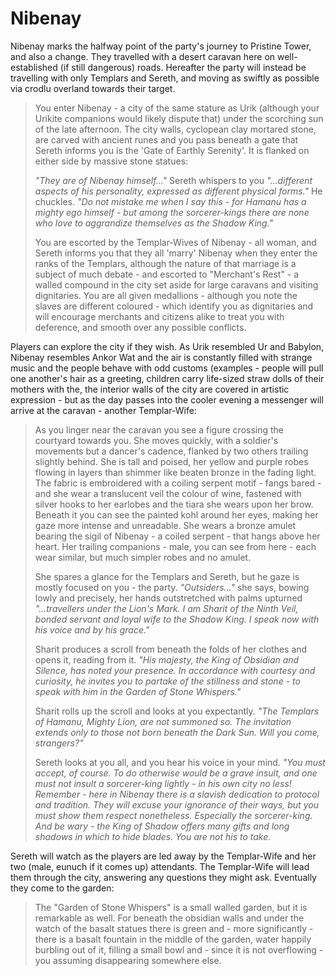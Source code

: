 # Nibenay
Nibenay marks the halfway point of the party's journey to Pristine Tower, and also a change.  They travelled with a desert caravan here on well-established (if still dangerous) roads.  Hereafter the party will instead be travelling with only Templars and Sereth, and moving as swiftly as possible via crodlu overland towards their target.

> You enter Nibenay - a city of the same stature as Urik (although your Urikite companions would likely dispute that) under the scorching sun of the late afternoon.  The city walls, cyclopean clay mortared stone, are carved with ancient runes and you pass beneath a gate that Sereth informs you is the 'Gate of Earthly Serenity'.  It is flanked on either side by massive stone statues:
> 
> *"They are of Nibenay himself..."* Sereth whispers to you *"...different aspects of his personality, expressed as different physical forms."*  He chuckles.  *"Do not mistake me when I say this - for Hamanu has a mighty ego himself - but among the sorcerer-kings there are none who love to aggrandize themselves as the Shadow King."*
>
> You are escorted by the Templar-Wives of Nibenay - all woman, and Sereth informs you that they all 'marry' Nibenay when they enter the ranks of the Templars, although the nature of that marriage is a subject of much debate - and escorted to "Merchant's Rest" - a walled compound in the city set aside for large caravans and visiting dignitaries.  You are all given medallions - although you note the slaves are different coloured - which identify you as dignitaries and will encourage merchants and citizens alike to treat you with deference, and smooth over any possible conflicts.

Players can explore the city if they wish.  As Urik resembled Ur and Babylon, Nibenay resembles Ankor Wat and the air is constantly filled with strange music and the people behave with odd customs (examples - people will pull one another's hair as a greeting, children carry life-sized straw dolls of their mothers with the, the interior walls of the city are covered in artistic expression -  but as the day passes into the cooler evening a messenger will arrive at the caravan - another Templar-Wife:

> As you linger near the caravan you see a figure crossing the courtyard towards you.  She moves quickly, with a soldier's movements but a dancer's cadence, flanked by two others trailing slightly behind.  She is tall and poised, her yellow and purple robes flowing in layers than shimmer like beaten bronze in the fading light.  The fabric is embroidered with a coiling serpent motif - fangs bared - and she wear a translucent veil the colour of wine, fastened with silver hooks to her earlobes and the tiara she wears upon her brow.  Beneath it you can see the painted kohl around her eyes, making her gaze more intense and unreadable.  She wears a bronze amulet bearing the sigil of Nibenay - a coiled serpent - that hangs above her heart.  Her trailing companions - male, you can see from here - each wear similar, but much simpler robes and no amulet.
> 
> She spares a glance for the Templars and Sereth, but he gaze is mostly focused on you - the party.  *"Outsiders..."* she says, bowing lowly and precisely, her hands outstretched with palms upturned *"...travellers under the Lion's Mark.  I am Sharit of the Ninth Veil, bonded servant and loyal wife to the Shadow King.  I speak now with his voice and by his grace."*
>
>Sharit produces a scroll from beneath the folds of her clothes and opens it, reading from it.  *"His majesty, the King of Obsidian and Silence, has noted your presence.  In accordance with courtesy and curiosity, he invites you to partake of the stillness and stone - to speak with him in the Garden of Stone Whispers."* 
>
>Sharit rolls up the scroll and looks at you expectantly.  *"The Templars of Hamanu, Mighty Lion, are not summoned so.  The invitation extends only to those not born beneath the Dark Sun.  Will you come, strangers?"*
>
>Sereth looks at you all, and you hear his voice in your mind.  *"You must accept, of course.  To do otherwise would be a grave insult, and one must not insult a sorcerer-king lightly - in his own city no less!  Remember - here in Nibenay there is a slavish dedication to protocol and tradition.  They will excuse your ignorance of their ways, but you must show them respect nonetheless.  Especially the sorcerer-king.  And be wary - the King of Shadow offers many gifts and long shadows in which to hide blades.  You are not his to take.*

Sereth will watch as the players are led away by the Templar-Wife and her two (male, eunuch if it comes up) attendants.  The Templar-Wife will lead them through the city, answering any questions they might ask.  Eventually they come to the garden:

> The "Garden of Stone Whispers" is a small walled garden, but it is remarkable as well.  For beneath the obsidian walls and under the watch of the basalt statues there is green and - more significantly - there is a basalt fountain in the middle of the garden, water happily burbling out of it, filling a small bowl and - since it is not overflowing - you assuming disappearing somewhere else.  
<!--stackedit_data:
eyJoaXN0b3J5IjpbLTEyOTQzNjUxODEsLTEwMTEyMTg4MjUsMT
AyNjk4MTY0NywxOTQ2MzAxMDIzLC0xMzc3MzUwOTI2LC0xMzg1
MDU3NDUzLDE4OTIyNTc3MDQsMTQ0NjI1Njc3NSwtOTQ3MTcwNj
IxLDEzMjkyOTU1NDIsLTEyMTY0MTUwMzcsMTI3MzIxMjAzNCwt
MTkzNTgxMzM5M119
-->